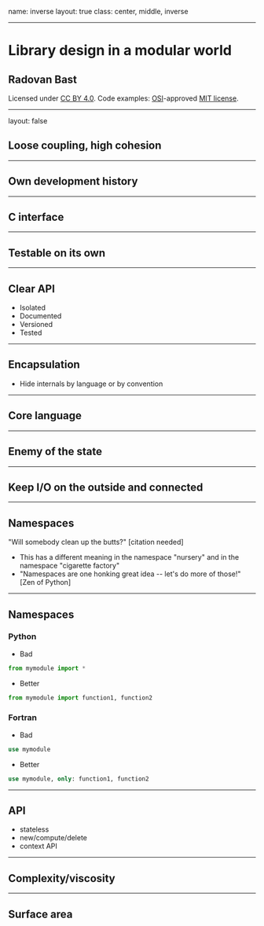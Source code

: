name: inverse
layout: true
class: center, middle, inverse

---

# Library design in a modular world

## Radovan Bast

Licensed under [CC BY 4.0](https://creativecommons.org/licenses/by/4.0/).
Code examples: [OSI](http://opensource.org)-approved [MIT license](http://opensource.org/licenses/mit-license.html).

---

layout: false

## Loose coupling, high cohesion

---

## Own development history

---

## C interface

---

## Testable on its own

---

## Clear API

- Isolated
- Documented
- Versioned
- Tested

---

## Encapsulation

- Hide internals by language or by convention

---

## Core language

---

## Enemy of the state

---

## Keep I/O on the outside and connected

---

## Namespaces

"Will somebody clean up the butts?" [citation needed]

- This has a different meaning in the namespace "nursery"
  and in the namespace "cigarette factory"
- "Namespaces are one honking great idea -- let's do more of those!" [Zen of Python]

---

## Namespaces

### Python

- Bad
```python
from mymodule import *
```

- Better
```python
from mymodule import function1, function2
```

### Fortran

- Bad
```fortran
use mymodule
```

- Better
```fortran
use mymodule, only: function1, function2
```

---

## API

- stateless
- new/compute/delete
- context API

---

## Complexity/viscosity

---

## Surface area
